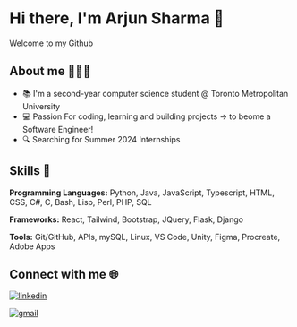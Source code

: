 # Hi there, I'm Arjun Sharma 👋
Welcome to my Github 

## About me 👨🏽‍💻

- 📚 I'm a second-year computer science student @ Toronto Metropolitan University 
- 💻 Passion For coding, learning and building projects -> to beome a Software Engineer!
- 🔍 Searching for Summer 2024 Internships


## Skills 👾

**Programming Languages:** Python, Java, JavaScript, Typescript, HTML, CSS, C#, C, Bash, Lisp, Perl, PHP, SQL

**Frameworks:** React, Tailwind, Bootstrap, JQuery, Flask, Django

**Tools:** Git/GitHub, APIs, mySQL, Linux, VS Code, Unity, Figma, Procreate, Adobe Apps

## Connect with me 🌐

[![linkedin](https://img.shields.io/badge/linkedin-0A66C2?style=for-the-badge&logo=linkedin&logoColor=white)](http://www.linkedin.com/in/arjunsharma0510)


[![gmail](https://img.shields.io/badge/Gmail-D14836?style=for-the-badge&logo=gmail&logoColor=white)](mailto:arjunsharma0510@gmail.com)




<!--
**arj5/arj5** is a ✨ _special_ ✨ repository because its `README.md` (this file) appears on your GitHub profile.

Here are some ideas to get you started:

 - 🔭 I’m currently working on ...
- 🌱 I’m currently learning ...
- 👯 I’m looking to collaborate on ...
- 🤔 I’m looking for help with ...
- 💬 Ask me about ...
- 📫 How to reach me: ...
- 😄 Pronouns: ...
- ⚡ Fun fact: ...
-->

